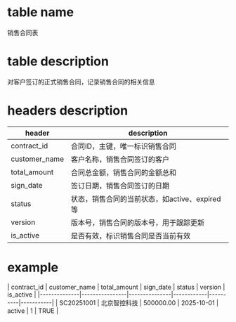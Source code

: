 # table name
销售合同表

# table description
对客户签订的正式销售合同，记录销售合同的相关信息

# headers description
| header | description |
| --- | --- |
| contract_id | 合同ID，主键，唯一标识销售合同 |
| customer_name | 客户名称，销售合同签订的客户 |
| total_amount | 合同总金额，销售合同的金额总和 |
| sign_date | 签订日期，销售合同签订的日期 |
| status | 状态，销售合同的当前状态，如active、expired等 |
| version | 版本号，销售合同的版本号，用于跟踪更新 |
| is_active | 是否有效，标识销售合同是否当前有效 |

# example
| contract_id | customer_name | total_amount | sign_date | status | version | is_active |
|--------------|----------------|---------------|------------|----------|-----------|
| SC20251001 | 北京智控科技 | 500000.00 | 2025-10-01 | active | 1 | TRUE |
